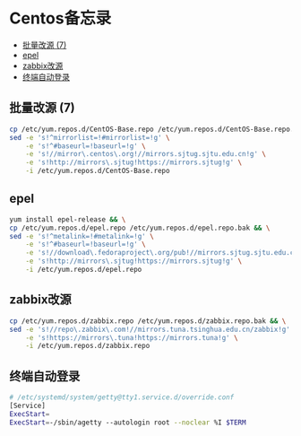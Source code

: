# Centos备忘录  <!-- omit in toc -->

- [批量改源 (7)](#批量改源-7)
- [epel](#epel)
- [zabbix改源](#zabbix改源)
- [终端自动登录](#终端自动登录)

## 批量改源 (7)
```sh
cp /etc/yum.repos.d/CentOS-Base.repo /etc/yum.repos.d/CentOS-Base.repo.bak && \
sed -e 's!^mirrorlist=!#mirrorlist=!g' \
    -e 's!^#baseurl=!baseurl=!g' \
    -e 's!//mirror\.centos\.org!//mirrors.sjtug.sjtu.edu.cn!g' \
    -e 's!http://mirrors\.sjtug!https://mirrors.sjtug!g' \
    -i /etc/yum.repos.d/CentOS-Base.repo
```

## epel
```sh
yum install epel-release && \
cp /etc/yum.repos.d/epel.repo /etc/yum.repos.d/epel.repo.bak && \
sed -e 's!^metalink=!#metalink=!g' \
    -e 's!^#baseurl=!baseurl=!g' \
    -e 's!//download\.fedoraproject\.org/pub!//mirrors.sjtug.sjtu.edu.cn/fedora!g' \
    -e 's!http://mirrors\.sjtug!https://mirrors.sjtug!g' \
    -i /etc/yum.repos.d/epel.repo
```

## zabbix改源
``` sh
cp /etc/yum.repos.d/zabbix.repo /etc/yum.repos.d/zabbix.repo.bak && \
sed -e 's!//repo\.zabbix\.com!//mirrors.tuna.tsinghua.edu.cn/zabbix!g' \
    -e 's!https://mirrors\.tuna!https://mirrors.tuna!g' \
    -i /etc/yum.repos.d/zabbix.repo
```

## 终端自动登录
```sh
# /etc/systemd/system/getty@tty1.service.d/override.conf
[Service]
ExecStart=
ExecStart=-/sbin/agetty --autologin root --noclear %I $TERM
```